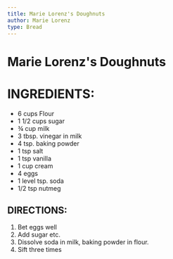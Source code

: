 ```yaml
---
title: Marie Lorenz's Doughnuts
author: Marie Lorenz
type: Bread
---
```


# Marie Lorenz's Doughnuts

# INGREDIENTS:

* 6 cups Flour
* 1 1/2 cups sugar
* ¾ cup milk
* 3 tbsp. vinegar in milk
* 4 tsp. baking powder
* 1 tsp salt
* 1 tsp vanilla
* 1 cup cream
* 4 eggs
* 1 level tsp. soda
* 1/2 tsp nutmeg

## DIRECTIONS:

1. Bet eggs well
1. Add sugar etc.
1. Dissolve soda in milk, baking powder in flour.
1. Sift three times
